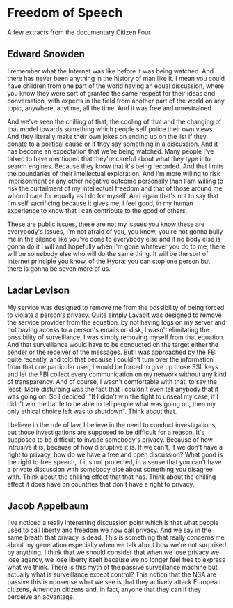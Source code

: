 # Freedom of Speech

A few extracts from the documentary Citizen Four

## Edward Snowden 

I remember what the Internet was like before it was being watched.
And there has never been anything in the history of man like it.
I mean you could have children from one part of the world having an equal discussion, where you know they were sort of granted
the same respect for their ideas and conversation, with experts in the field from another part of the world on any topic, anywhere, 
anytime, all the time. And it was free and unrestrained.

And we've seen the chilling of that, the cooling of that and the changing of that model towards something 
which people self police their own views. And they literally make their own jokes on ending up on the list
if they donate to a political cause or if they say something in a discussion.
And it has become an expectation that we're being watched. Many people I've talked to have mentioned 
that they're careful about what they type into search engines. Because they know that it's being recorded.
And that limits the boundaries of their intellectual exploration. And I'm more willing to risk imprisonment
or any other negative outcome personally than I am willing to risk the curtailment of my intellectual freedom
and that of those around me, whom I care for equally as I do for myself.
And again that's not to say that I'm self sacrificing because it gives me, I feel good, in my human experience
to know that I can contribute to the good of others.

These are public issues, these are not my issues you know these are everybody's issues,
I'm not afraid of you, you know, you're not gonna bully me in the silence like you've done to everybody else
and if no body else is gonna do it I will and hopefully when I'm gone whatever you do to me,
there will be somebody else who will do the same thing.
It will be the sort of Internet principle you know, of the Hydra: you can stop one person but there is gonna be seven more of us.

## Ladar Levison

My service was designed to remove me from the possibility of being forced
to violate a person's privacy. Quite simply Lavabit was designed to remove the service provider
from the equation, by not having logs on my server and not having access to a person's emails on disk,
I wasn't elimitating the possibility of surveillance, I was simply removing myself from that equation.
And that surveillance would have to be conducted on the target either the sender or the receiver of the messages.
But I was approached by the FBI quite recently, and told that because I couldn't turn over the information
from that one particular user, I would be forced to give up those SSL keys and let the FBI collect every communication
on my network without any kind of transparency. And of course, I wasn't comfortable with that, to say the least!
More disturbing was the fact that I couldn't even tell anybody that it was going on. So I decided:
"If I didn't win the fight to unseal my case, if I didn't win the battle to be able to tell people what was going on,
then my only ethical choice left was to shutdown".
Think about that.

I believe in the rule of law, I believe in the need to conduct investigations, but those investigations 
are supposed to be difficult for a reason. It's supposed to be difficult to invade somebody's privacy.
Because of how intrusive it is, because of how disruptive it is. If we can't, if we don't have 
a right to privacy, how do we have a free and open discussion? 
What good is the right to free speech, if it's not protected, in a sense that you can't have 
a private discussion with somebody else about something you disagree with.
Think about the chilling effect that that has. Think about the chilling effect 
it does have on countries that don't have a right to privacy.


## Jacob Appelbaum

I've noticed a really interesting discussion point which is that what people used to call 
liberty and freedom we now call privacy. And we say in the same breath that privacy is dead.
This is something that really concerns me about my generation especially when we talk about 
how we're not surprised by anything. I think that we should consider that when we lose privacy we lose agency,
we lose liberty itself because we no longer feel free to express what we think. There is this myth of 
the passive surveillance machine but actually what is surveillance except control?
This notion that the NSA are passive this is nonsense what we see is that they actively attack
European citizens, American citizens and, in fact, anyone that they can if they perceive an advantage.



